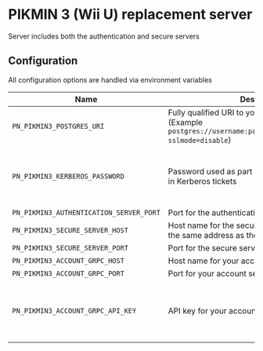 # PIKMIN 3 (Wii U) replacement server

Server includes both the authentication and secure servers

## Configuration
All configuration options are handled via environment variables

| Name                                    | Description                                                                                                            | Required                                      |
|-----------------------------------------|------------------------------------------------------------------------------------------------------------------------|-----------------------------------------------|
| `PN_PIKMIN3_POSTGRES_URI`               | Fully qualified URI to your Postgres server (Example `postgres://username:password@localhost/pikmin3?sslmode=disable`) | Yes                                           |
| `PN_PIKMIN3_KERBEROS_PASSWORD`          | Password used as part of the internal server data in Kerberos tickets                                                  | No (Default password `password` will be used) |
| `PN_PIKMIN3_AUTHENTICATION_SERVER_PORT` | Port for the authentication server                                                                                     | Yes                                           |
| `PN_PIKMIN3_SECURE_SERVER_HOST`         | Host name for the secure server (should point to the same address as the authentication server)                        | Yes                                           |
| `PN_PIKMIN3_SECURE_SERVER_PORT`         | Port for the secure server                                                                                             | Yes                                           |
| `PN_PIKMIN3_ACCOUNT_GRPC_HOST`          | Host name for your account server gRPC service                                                                         | Yes                                           |
| `PN_PIKMIN3_ACCOUNT_GRPC_PORT`          | Port for your account server gRPC service                                                                              | Yes                                           |
| `PN_PIKMIN3_ACCOUNT_GRPC_API_KEY`       | API key for your account server gRPC service                                                                           | No (Assumed to be an open gRPC API)           |